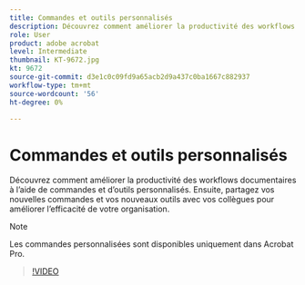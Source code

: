 ```yaml
---
title: Commandes et outils personnalisés
description: Découvrez comment améliorer la productivité des workflows documentaires à l’aide de commandes et d’outils personnalisés
role: User
product: adobe acrobat
level: Intermediate
thumbnail: KT-9672.jpg
kt: 9672
source-git-commit: d3e1c0c09fd9a65acb2d9a437c0ba1667c882937
workflow-type: tm+mt
source-wordcount: '56'
ht-degree: 0%

---
```


# Commandes et outils personnalisés

Découvrez comment améliorer la productivité des workflows documentaires à l’aide de commandes et d’outils personnalisés. Ensuite, partagez vos nouvelles commandes et vos nouveaux outils avec vos collègues pour améliorer l’efficacité de votre organisation.

>[!NOTE]
>
>Les commandes personnalisées sont disponibles uniquement dans Acrobat Pro.

>[!VIDEO](https://video.tv.adobe.com/v/340545?hidetitle=true)